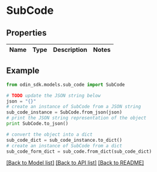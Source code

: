 # SubCode


## Properties

Name | Type | Description | Notes
------------ | ------------- | ------------- | -------------

## Example

```python
from odin_sdk.models.sub_code import SubCode

# TODO update the JSON string below
json = "{}"
# create an instance of SubCode from a JSON string
sub_code_instance = SubCode.from_json(json)
# print the JSON string representation of the object
print SubCode.to_json()

# convert the object into a dict
sub_code_dict = sub_code_instance.to_dict()
# create an instance of SubCode from a dict
sub_code_form_dict = sub_code.from_dict(sub_code_dict)
```
[[Back to Model list]](../README.md#documentation-for-models) [[Back to API list]](../README.md#documentation-for-api-endpoints) [[Back to README]](../README.md)



